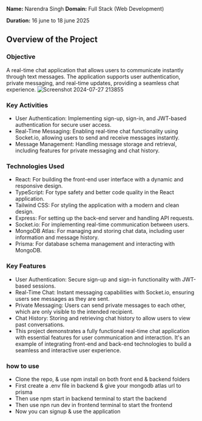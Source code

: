 **Name:** Narendra Singh
**Domain:** Full Stack (Web Development)

**Duration:** 16 june to 18 june 2025

## Overview of the Project
### Objective
A real-time chat application that allows users to communicate instantly through text messages. The application supports user authentication, private messaging, and real-time updates, providing a seamless chat experience.
![Screenshot 2024-07-27 213855](https://github.com/user-attachments/assets/7e5276cc-dd33-44cd-b415-80bdc6b5cdbb)

### Key Activities

- User Authentication: Implementing sign-up, sign-in, and JWT-based authentication for secure user access.
- Real-Time Messaging: Enabling real-time chat functionality using Socket.io, allowing users to send and receive messages instantly.
- Message Management: Handling message storage and retrieval, including features for private messaging and chat history.

### Technologies Used
-  React: For building the front-end user interface with a dynamic and responsive design.
- TypeScript: For type safety and better code quality in the React application.
-  Tailwind CSS: For styling the application with a modern and clean design.
-  Express: For setting up the back-end server and handling API requests.
-  Socket.io: For implementing real-time communication between users.
-  MongoDB Atlas: For managing and storing chat data, including user information and message history.
-  Prisma: For database schema management and interacting with MongoDB.

### Key Features

-  User Authentication: Secure sign-up and sign-in functionality with JWT-based sessions.
-  Real-Time Chat: Instant messaging capabilities with Socket.io, ensuring users see messages as they are sent.
-  Private Messaging: Users can send private messages to each other, which are only visible to the intended recipient.
-  Chat History: Storing and retrieving chat history to allow users to view past conversations.
-  This project demonstrates a fully functional real-time chat application with essential features for user communication and interaction. It's an example of integrating front-end and back-end technologies to build a seamless and interactive user experience.


### how to use

- Clone the repo, & use npm install on both front end & backend folders
- First create a .env file in backend & give your mongodb atlas url to prisma 
- Then use npm start in backend terminal to start the backend
- Then use npn run dev in frontend terminal to start the frontend
- Now you can signup & use the application


